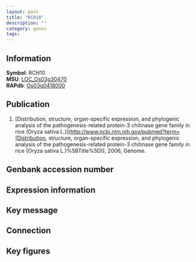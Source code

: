 ```yaml
---
layout: post
title: "RCH10"
description: ""
category: genes
tags: 
---
```


## Information
__Symbol__: RCH10  
__MSU__: [LOC_Os03g30470](http://rice.plantbiology.msu.edu/cgi-bin/ORF_infopage.cgi?orf=LOC_Os03g30470)  
__RAPdb__: [Os03g0418000](http://rapdb.dna.affrc.go.jp/viewer/gbrowse_details/irgsp1?name=Os03g0418000)  

## Publication
1. [Distribution, structure, organ-specific expression, and phylogenic analysis of the pathogenesis-related protein-3 chitinase gene family in rice (Oryza sativa L.)](http://www.ncbi.nlm.nih.gov/pubmed?term=(Distribution, structure, organ-specific expression, and phylogenic analysis of the pathogenesis-related protein-3 chitinase gene family in rice (Oryza sativa L.)%5BTitle%5D)), 2006, Genome.

## Genbank accession number

## Expression information

## Key message

## Connection

## Key figures


